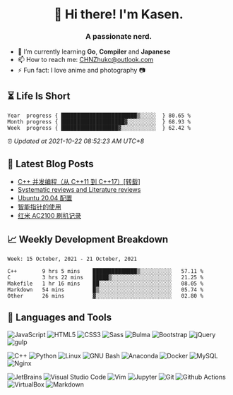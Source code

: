 <h1 align="center">👋 Hi there! I'm Kasen.</h1>
<h3 align="center">A passionate nerd.</h3>


* 🌱 I’m currently learning **Go**, **Compiler** and **Japanese**
* 📫 How to reach me: [CHNZhukc@outlook.com](mailto:CHNZhukc@outlook.com)
* ⚡ Fun fact: I love anime and photography 📷


## ⏳ Life Is Short

<!-- Start of Time Progress Bar -->
``` text
Year  progress { ████████████████████████▒░░░░░  } 80.65 %
Month progress { ████████████████████▓░░░░░░░░░  } 68.93 %
Week  progress { ██████████████████▓░░░░░░░░░░░  } 62.42 %
```

⏰ *Updated at 2021-10-22 08:52:23 AM UTC+8*

<!-- End of Time Progress Bar -->

## 📝 Latest Blog Posts

<!-- BLOG-POST-LIST:START -->
- [C++ 并发编程（从 C++11 到 C++17）[转载]](https://blog.imkasen.com/cpp-concurrency.html)
- [Systematic reviews and Literature reviews](https://blog.imkasen.com/slr-lr.html)
- [Ubuntu 20.04 配置](https://blog.imkasen.com/ubuntu-2004-config.html)
- [智能指针的使用](https://blog.imkasen.com/smart-ptr.html)
- [红米 AC2100 刷机记录](https://blog.imkasen.com/rm-ac2100-router.html)
<!-- BLOG-POST-LIST:END -->

## 📈 Weekly Development Breakdown

<!--START_SECTION:waka-->
```text
Week: 15 October, 2021 - 21 October, 2021

C++        9 hrs 5 mins    ██████████████▒░░░░░░░░░░   57.11 % 
C          3 hrs 22 mins   █████▒░░░░░░░░░░░░░░░░░░░   21.25 % 
Makefile   1 hr 16 mins    ██░░░░░░░░░░░░░░░░░░░░░░░   08.05 % 
Markdown   54 mins         █▒░░░░░░░░░░░░░░░░░░░░░░░   05.74 % 
Other      26 mins         ▓░░░░░░░░░░░░░░░░░░░░░░░░   02.80 % 
```
<!--END_SECTION:waka-->

## 🔨 Languages and Tools

<p align="left">
<img alt="JavaScript" src="https://img.shields.io/badge/-JavaScript-F7DF1E?logo=JavaScript&logoColor=white&style=flat-square" />
<img alt="HTML5" src="https://img.shields.io/badge/-HTML5-E34F26?logo=HTML5&logoColor=white&style=flat-square" />
<img alt="CSS3" src="https://img.shields.io/badge/-CSS3-1572B6?logo=CSS3&logoColor=white&style=flat-square" />
<img alt="Sass" src="https://img.shields.io/badge/-Sass-CC6699?logo=Sass&logoColor=white&style=flat-square" />
<img alt="Bulma" src="https://img.shields.io/badge/-Bulma-00D1B2?logo=Bulma&logoColor=white&style=flat-square" />
<img alt="Bootstrap" src="https://img.shields.io/badge/-Bootstrap-7952B3?logo=Bootstrap&logoColor=white&style=flat-square" />
<img alt="jQuery" src="https://img.shields.io/badge/-jQuery-0769AD?logo=jQuery&logoColor=white&style=flat-square" />
<img alt="gulp" src="https://img.shields.io/badge/-gulp-CF4647?logo=gulp&logoColor=white&style=flat-square" />
</p>

<p align="left">
<img alt="C++" src="https://img.shields.io/badge/-C++-00599C?logo=C%2B%2B&logoColor=white&style=flat-square" />
<img alt="Python" src="https://img.shields.io/badge/-Python-3776AB?logo=Python&logoColor=white&style=flat-square" />
<img alt="Linux" src="https://img.shields.io/badge/-Linux-FCC624?logo=Linux&logoColor=white&style=flat-square" />
<img alt="GNU Bash" src="https://img.shields.io/badge/-GNU%20Bash-4EAA25?logo=GNU%20Bash&logoColor=white&style=flat-square" />
<img alt="Anaconda" src="https://img.shields.io/badge/-Anaconda-44A833?logo=Anaconda&logoColor=white&style=flat-square" />
<img alt="Docker" src="https://img.shields.io/badge/-Docker-2496ED?logo=Docker&logoColor=white&style=flat-square" />
<img alt="MySQL" src="https://img.shields.io/badge/-MySQL-4479A1?logo=MySQL&logoColor=white&style=flat-square" />
<img alt="Nginx" src="https://img.shields.io/badge/-Nginx-009639?logo=NGINX&logoColor=white&style=flat-square" />
</p>

<p align="left">
<img alt="JetBrains" src="https://img.shields.io/badge/-JetBrains-000000?logo=JetBrains&logoColor=white&style=flat-square" />
<img alt="Visual Studio Code" src="https://img.shields.io/badge/-Visual%20Studio%20Code-007ACC?logo=Visual%20Studio%20Code&logoColor=white&style=flat-square" />
<img alt="Vim" src="https://img.shields.io/badge/-Vim-019733?logo=Vim&logoColor=white&style=flat-square" />
<img alt="Jupyter" src="https://img.shields.io/badge/-Jupyter-F37626?logo=Jupyter&logoColor=white&style=flat-square" />
<img alt="Git" src="https://img.shields.io/badge/-Git-F05032?logo=Git&logoColor=white&style=flat-square" />
<img alt="Github Actions" src="https://img.shields.io/badge/-Github%20Actions-2088FF?logo=Github%20Actions&logoColor=white&style=flat-square" />
<img alt="VirtualBox" src="https://img.shields.io/badge/-VirtualBox-183A61?logo=VirtualBox&logoColor=white&style=flat-square" />
<img alt="Markdown" src="https://img.shields.io/badge/-Markdown-000000?logo=Markdown&logoColor=white&style=flat-square" />
</p>

<!-- [![Top Langs](https://github-readme-stats.vercel.app/api/top-langs/?username=imkasen&layout=compact&hide=jupyter%20notebook,html,css)](https://github.com/anuraghazra/github-readme-stats) -->

